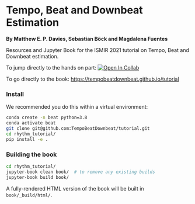 # Tempo, Beat and Downbeat Estimation

**By Matthew E. P. Davies, Sebastian Böck and Magdalena Fuentes**

Resources and Jupyter Book for the ISMIR 2021 tutorial on Tempo, Beat and Downbeat estimation.

To jump directly to the hands on part:
[![Open In Collab](https://colab.research.google.com/assets/colab-badge.svg)](https://colab.research.google.com/drive/1tuOqNyO9gdMmYJsj33fP_QOfpRsm2tmt?usp=sharing)

To go directly to the book:
https://tempobeatdownbeat.github.io/tutorial


### Install

We recommended you do this within a virtual environment:

```bash
conda create -n beat python=3.8
conda activate beat
git clone git@github.com:TempoBeatDownbeat/tutorial.git
cd rhythm_tutorial/
pip install -e .
```

### Building the book


```bash
cd rhythm_tutorial/
jupyter-book clean book/  # to remove any existing builds
jupyter-book build book/
```

A fully-rendered HTML version of the book will be built in `book/_build/html/`.



